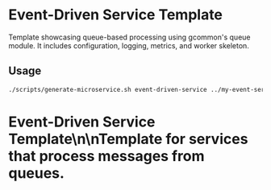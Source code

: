 <!-- file: templates/event-driven-service/README.md -->
<!-- version: 1.0.0 -->
<!-- guid: 3d598b40-43c2-4a94-bf85-c1336cae2ac0 -->

# Event-Driven Service Template

Template showcasing queue-based processing using gcommon's queue module. It
includes configuration, logging, metrics, and worker skeleton.

## Usage

```bash
./scripts/generate-microservice.sh event-driven-service ../my-event-service
```

# Event-Driven Service Template\n\nTemplate for services that process messages from queues.
